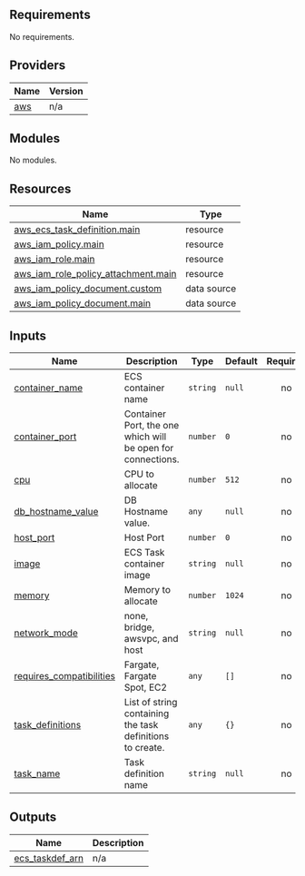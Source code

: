 <!-- BEGIN_TF_DOCS -->
## Requirements

No requirements.

## Providers

| Name | Version |
|------|---------|
| <a name="provider_aws"></a> [aws](#provider\_aws) | n/a |

## Modules

No modules.

## Resources

| Name | Type |
|------|------|
| [aws_ecs_task_definition.main](https://registry.terraform.io/providers/hashicorp/aws/latest/docs/resources/ecs_task_definition) | resource |
| [aws_iam_policy.main](https://registry.terraform.io/providers/hashicorp/aws/latest/docs/resources/iam_policy) | resource |
| [aws_iam_role.main](https://registry.terraform.io/providers/hashicorp/aws/latest/docs/resources/iam_role) | resource |
| [aws_iam_role_policy_attachment.main](https://registry.terraform.io/providers/hashicorp/aws/latest/docs/resources/iam_role_policy_attachment) | resource |
| [aws_iam_policy_document.custom](https://registry.terraform.io/providers/hashicorp/aws/latest/docs/data-sources/iam_policy_document) | data source |
| [aws_iam_policy_document.main](https://registry.terraform.io/providers/hashicorp/aws/latest/docs/data-sources/iam_policy_document) | data source |

## Inputs

| Name | Description | Type | Default | Required |
|------|-------------|------|---------|:--------:|
| <a name="input_container_name"></a> [container\_name](#input\_container\_name) | ECS container name | `string` | `null` | no |
| <a name="input_container_port"></a> [container\_port](#input\_container\_port) | Container Port, the one which will be open for connections. | `number` | `0` | no |
| <a name="input_cpu"></a> [cpu](#input\_cpu) | CPU to allocate | `number` | `512` | no |
| <a name="input_db_hostname_value"></a> [db\_hostname\_value](#input\_db\_hostname\_value) | DB Hostname value. | `any` | `null` | no |
| <a name="input_host_port"></a> [host\_port](#input\_host\_port) | Host Port | `number` | `0` | no |
| <a name="input_image"></a> [image](#input\_image) | ECS Task container image | `string` | `null` | no |
| <a name="input_memory"></a> [memory](#input\_memory) | Memory to allocate | `number` | `1024` | no |
| <a name="input_network_mode"></a> [network\_mode](#input\_network\_mode) | none, bridge, awsvpc, and host | `string` | `null` | no |
| <a name="input_requires_compatibilities"></a> [requires\_compatibilities](#input\_requires\_compatibilities) | Fargate, Fargate Spot, EC2 | `any` | `[]` | no |
| <a name="input_task_definitions"></a> [task\_definitions](#input\_task\_definitions) | List of string containing the task definitions to create. | `any` | `{}` | no |
| <a name="input_task_name"></a> [task\_name](#input\_task\_name) | Task definition name | `string` | `null` | no |

## Outputs

| Name | Description |
|------|-------------|
| <a name="output_ecs_taskdef_arn"></a> [ecs\_taskdef\_arn](#output\_ecs\_taskdef\_arn) | n/a |
<!-- END_TF_DOCS -->